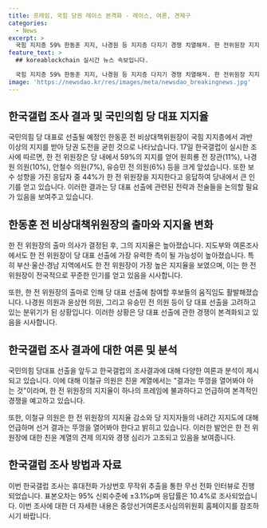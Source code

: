 ```yaml
---
title: 프레임, 국힘 당권 레이스 본격화 - 레이스, 여론, 견제구
categories:
  - News
excerpt: >
  국힘 지지층 59% 한동훈 지지, 나경원 등 지지층 다지기 경쟁 치열해져. 한 전위원장 지지 59%로 선두, 윤석열계 "결과는 뚜껑 열어봐야" 견제 예고. 경선 예측 중 나경원·윤상현 의원, 종진급 정치인부터 초선까지 출마 분위기. ‘어대한’ 관측, 이철규 “프레임 뚜껑 열어봐야” 주장. 지역별로는 부산·울산·경남에서 한 전 위원장 31%로 선두. 친윤계 견제 위해 중진 의원 독자 후보 출마 예상. 14~15일 국민 1008명 대상 한국갤럽 조사, 95% 신뢰수준 ±3.1%의 표본오차와 10.4%의 응답률.
feature_text: >
  ## koreablockchain 실시간 뉴스 속보입니다.

  국힘 지지층 59% 한동훈 지지, 나경원 등 지지층 다지기 경쟁 치열해져. 한 전위원장 지지 59%로 선두, 윤석열계 "결과는 뚜껑 열어봐야" 견제 예고. 경선 예측 중 나경원·윤상현 의원, 종진급 정치인부터 초선까지 출마 분위기. ‘어대한’ 관측, 이철규 “프레임 뚜껑 열어봐야” 주장. 지역별로는 부산·울산·경남에서 한 전 위원장 31%로 선두. 친윤계 견제 위해 중진 의원 독자 후보 출마 예상. 14~15일 국민 1008명 대상 한국갤럽 조사, 95% 신뢰수준 ±3.1%의 표본오차와 10.4%의 응답률.
image: 'https://newsdao.kr/res/images/meta/newsdao_breakingnews.jpg'
---
```


<h2 data-ke-size="size26">한국갤럽 조사 결과 및 국민의힘 당 대표 지지율</h2>

<p>국민의힘 당 대표로 선출될 예정인 한동훈 전 비상대책위원장이 국힘 지지층에서 과반 이상의 지지를 받아 당권 도전을 굳힌 것으로 나타났습니다. 17일 한국갤럽이 실시한 조사에 따르면, 한 전 위원장은 당 내에서 59%의 지지를 얻어 원희룡 전 장관(11%), 나경원 의원(10%), 안철수 의원(7%), 유승민 전 의원(6%) 등을 크게 앞섰습니다. 또한 보수 성향을 가진 응답자 중 44%가 한 전 위원장을 지지한다고 응답하여 당내에서 큰 인기를 얻고 있습니다. 이러한 결과는 당 대표 선출에 관련된 전략과 전술들을 논의할 필요가 있음을 보여주고 있습니다.  </p>

<h2 data-ke-size="size26">한동훈 전 비상대책위원장의 출마와 지지율 변화</h2>

<p>한 전 위원장의 출마 의사가 결정된 후, 그의 지지율은 높아졌습니다. 지도부와 여론조사에서도 한 전 위원장이 당 대표 선출에 가장 유력한 측이 될 가능성이 높아졌습니다. 특히 부산·울산·경남 지역에서도 한 전 위원장이 가장 높은 지지율을 보였으며, 이는 한 전 위원장이 전국적으로 꾸준한 인기를 얻고 있음을 시사합니다. </p>

<p>또한, 한 전 위원장의 출마로 인해 당 대표 선출에 참여할 후보들의 움직임도 활발해졌습니다. 나경원 의원과 윤상현 의원, 그리고 유승민 전 의원 등이 당 대표 선출을 고려하고 있는 분위기가 된 상황입니다. 이러한 상황은 당 대표 선출에 관한 경쟁이 본격화되고 있음을 시사합니다.  </p>

<h2 data-ke-size="size26">한국갤럽 조사 결과에 대한 여론 및 분석</h2>

<p>국민의힘 당대표 선출을 앞두고 한국갤럽의 조사결과에 대해 다양한 여론과 분석이 제시되고 있습니다. 이에 대해 이철규 의원은 친윤 계열에서는 "결과는 뚜껑을 열어봐야 아는 것"이라며, 한 전 위원장의 지지율이 하나의 프레임에 불과하다고 언급하여 본격적인 경쟁을 예고하고 있습니다.  </p>

<p>또한, 이철규 의원은 한 전 위원장의 지지율 감소와 당 지지자들의 내려간 지지도에 대해 언급하며 선거 결과는 뚜껑을 열어봐야 한다고 밝히고 있습니다. 이러한 발언은 한 전 위원장에 대한 친윤 계열의 견제 의지와 경쟁 심리가 고조되고 있음을 보여줍니다.  </p>

<h2 data-ke-size="size26">한국갤럽 조사 방법과 자료</h2>

<p>이번 한국갤럽 조사는 휴대전화 가상번호 무작위 추출을 통한 무선 전화 인터뷰로 진행되었습니다. 표본오차는 95% 신뢰수준에 ±3.1%p며 응답률은 10.4%로 조사되었습니다. 이번 조사에 대한 더 자세한 내용은 중앙선거여론조사심의위원회 홈페이지를 참조하시기 바랍니다.</p>

